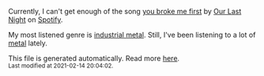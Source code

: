 
  Currently, I can't get enough of the song <a href="https://open.spotify.com/track/7gAfY8Y5aBrsAfNaejxXMY">you broke me first</a> by <a href="https://open.spotify.com/artist/00YTqRClk82aMchQQpYMd5">Our Last Night</a> on <a href="https://open.spotify.com/user/9qz2xtkur2fengfsdcq8dd907?si=kq2SVrUkSNe0z1NJjpt7kg">Spotify</a>.

  My most listened genre is <a href="https://duckduckgo.com/?q=industrial metal music">industrial metal</a>.
  Still, I've been listening to a lot of <a href="https://duckduckgo.com/?q=metal music">metal</a> lately.

  This file is generated automatically. Read more <a href="https://github.com/CodeF0x/CodeF0x/blob/master/IMPORTANT.md">here</a>.
  <br>
  <sub>Last modified at 2021-02-14 20:04:02.</sub>
  